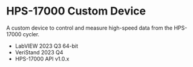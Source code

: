 # HPS-17000 Custom Device

A custom device to control and measure high-speed data from the HPS-17000 cycler.  

* LabVIEW 2023 Q3 64-bit
* VeriStand 2023 Q4
* HPS-17000 API v1.0.x
